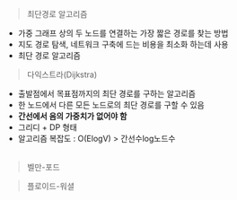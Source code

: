 > 최단경로 알고리즘
- 가중 그래프 상의 두 노드를 연결하는 가장 짧은 경로를 찾는 방법
- 지도 경로 탐색, 네트워크 구축에 드는 비용을 최소화 하는데 사용
- 최단 경로 알고리즘
> 다익스트라(Dijkstra)
  - 출발점에서 목표점까지의 최단 경로를 구하는 알고리즘
  - 한 노드에서 다른 모든 노드로의 최단 경로를 구할 수 있음
  - <b>간선에서 음의 가중치가 없어야 함</b>
  - 그리디 + DP 형태
  - 알고리즘 복잡도 : O(ElogV)  > 간선수log노드수
</br></br>
> 벨만-포드
 

> 플로이드-워셜